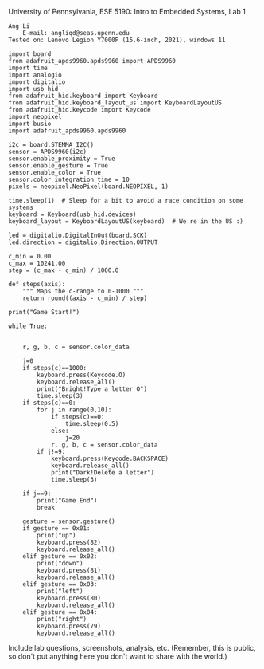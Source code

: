 University of Pennsylvania, ESE 5190: Intro to Embedded Systems, Lab 1

    Ang Li 
        E-mail: angliqd@seas.upenn.edu
    Tested on: Lenovo Legion Y7000P (15.6-inch, 2021), windows 11

    import board
    from adafruit_apds9960.apds9960 import APDS9960
    import time
    import analogio
    import digitalio
    import usb_hid
    from adafruit_hid.keyboard import Keyboard
    from adafruit_hid.keyboard_layout_us import KeyboardLayoutUS
    from adafruit_hid.keycode import Keycode
    import neopixel
    import busio
    import adafruit_apds9960.apds9960

    i2c = board.STEMMA_I2C()
    sensor = APDS9960(i2c)
    sensor.enable_proximity = True
    sensor.enable_gesture = True
    sensor.enable_color = True
    sensor.color_integration_time = 10
    pixels = neopixel.NeoPixel(board.NEOPIXEL, 1)

    time.sleep(1)  # Sleep for a bit to avoid a race condition on some systems
    keyboard = Keyboard(usb_hid.devices)
    keyboard_layout = KeyboardLayoutUS(keyboard)  # We're in the US :)

    led = digitalio.DigitalInOut(board.SCK)
    led.direction = digitalio.Direction.OUTPUT

    c_min = 0.00
    c_max = 10241.00
    step = (c_max - c_min) / 1000.0

    def steps(axis):
        """ Maps the c-range to 0-1000 """
        return round((axis - c_min) / step)

    print("Game Start!")

    while True:


        r, g, b, c = sensor.color_data

        j=0
        if steps(c)==1000:
            keyboard.press(Keycode.O)
            keyboard.release_all()
            print("Bright!Type a letter O")
            time.sleep(3)
        if steps(c)==0:
            for j in range(0,10):
                if steps(c)==0:
                    time.sleep(0.5)
                else:
                    j=20
                r, g, b, c = sensor.color_data
            if j!=9:
                keyboard.press(Keycode.BACKSPACE)
                keyboard.release_all()
                print("Dark!Delete a letter")
                time.sleep(3)

        if j==9:
            print("Game End")
            break

        gesture = sensor.gesture()
        if gesture == 0x01:
            print("up")
            keyboard.press(82)
            keyboard.release_all()
        elif gesture == 0x02:
            print("down")
            keyboard.press(81)
            keyboard.release_all()
        elif gesture == 0x03:
            print("left")
            keyboard.press(80)
            keyboard.release_all()
        elif gesture == 0x04:
            print("right")
            keyboard.press(79)
            keyboard.release_all()



Include lab questions, screenshots, analysis, etc. (Remember, this is public, so don't put anything here you don't want to share with the world.)
